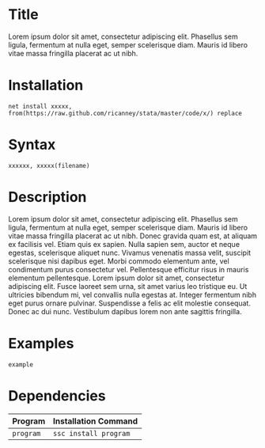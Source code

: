 # Title
Lorem ipsum dolor sit amet, consectetur adipiscing elit. Phasellus sem ligula, fermentum at nulla eget, semper scelerisque diam. Mauris id libero vitae massa fringilla placerat ac ut nibh.
# Installation
```net install xxxxx,                from(https://raw.github.com/ricanney/stata/master/code/x/) replace```
# Syntax
```xxxxxx, xxxxx(filename)```
# Description
Lorem ipsum dolor sit amet, consectetur adipiscing elit. Phasellus sem ligula, fermentum at nulla eget, semper scelerisque diam. Mauris id libero vitae massa fringilla placerat ac ut nibh. Donec gravida quam est, at aliquam ex facilisis vel. Etiam quis ex sapien. Nulla sapien sem, auctor et neque egestas, scelerisque aliquet nunc. Vivamus venenatis massa velit, suscipit scelerisque nisi dapibus eget. Morbi commodo elementum ante, vel condimentum purus consectetur vel. Pellentesque efficitur risus in mauris elementum pellentesque. Lorem ipsum dolor sit amet, consectetur adipiscing elit. Fusce laoreet sem urna, sit amet varius leo tristique eu. Ut ultricies bibendum mi, vel convallis nulla egestas at. Integer fermentum nibh eget purus ornare pulvinar. Suspendisse a felis ac elit molestie consequat. Donec ac dui nunc. Vestibulum dapibus lorem non ante sagittis fringilla.

# Examples
```
example
```

# Dependencies
| Program | Installation Command
| :----- | :------
|```program``` | ```ssc install program```